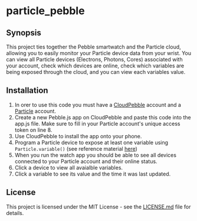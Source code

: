 # particle_pebble


## Synopsis

This project ties together the Pebble smartwatch and the Particle cloud, allowing you to easily monitor your Particle device data from your wrist. You can view all Particle devices (Electrons, Photons, Cores) associated with your account, check which devices are online, check which variables are being exposed through the cloud, and you can view each variables value.


## Installation

1. In orer to use this code you must have a [CloudPebble](https://cloudpebble.net/) account and a [Particle](https://www.particle.io/) account.
2. Create a new Pebble.js app on CloudPebble and paste this code into the app.js file. Make sure to fill in your Particle account's unique access token on line 8.
3. Use CloudPebble to install the app onto your phone.
4. Program a Particle device to expose at least one variable using `Particle.variable()` (see reference material [here](https://docs.particle.io/reference/firmware/photon/#particle-variable-))
5. When you run the watch app you should be able to see all devices connected to your Particle account and their online status.
6. Click a device to view all avaialble variables.
7. Click a variable to see its value and the time it was last updated.


## License

This project is licensed under the MIT License - see the [LICENSE.md](LICENSE.md) file for details.
